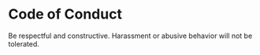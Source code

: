 # Code of Conduct

Be respectful and constructive. Harassment or abusive behavior will not be tolerated.
